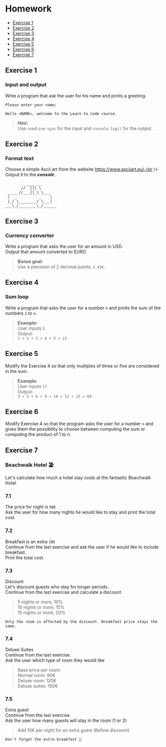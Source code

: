 # Homework
- [Exercise 1](#exercise-1)
- [Exercise 2](#exercise-2)
- [Exercise 3](#exercise-3)
- [Exercise 4](#exercise-4)
- [Exercise 5](#exercise-5)
- [Exercise 6](#exercise-6)
- [Exercise 7](#exercise-7)


## Exercise 1
### Input and output
Write a program that ask the user for his name and prints a greeting.
```
Please enter your name:

Hello <NAME>, welcome to the Learn to Code course.
```

> **Hint:**<br />
> Use `readline-sync` for the input and `console.log()` for the output .


## Exercise 2
### Format text
Choose a simple Ascii art from the website https://www.asciiart.eu/.<br />
Output it to the ___console___.
```
￼        _______
       //  ||\ \
 _____//___||_\ \___
 )  _          _    \
 |_/ \________/ \___|
___\_/________\_/______
```


## Exercise 3
### Currency converter
Write a program that asks the user for an amount in USD.<br />
Output that amount converted to EURO.

> **Bonus goal:**<br />
> Use a precision of 2 decimal points: `3.45€`.


## Exercise 4
### Sum loop
Write a program that asks the user for a number `n` and prints the sum of the numbers `1` to `n`.

> **Example:**<br />
> User inputs `5`<br />
> Output:<br />
> `1 + 2 + 3 + 4 + 5 = 15`


## Exercise 5
Modify the Exercise 4 so that only multiples of three or five are considered in the sum.

> **Example:**<br />
> User inputs `17`<br />
> Output:<br />
> `3 + 5 + 6 + 9 + 10 + 12 + 15 = 60`


## Exercise 6
Modify Exercise 4 so that the program asks the user for a number `n` and gives them the possibility to choose between computing the sum or computing the product of 1 to n.


## Exercise 7
### Beachwalk Hotel 🏖 <br />
Let's calculate how much a hotel stay costs at the fantastic Beachwalk Hotel

### 7.1
The price for night is `90€`<br />
Ask the user for how many nights he would like to stay and print the total cost.

### 7.2
Breakfast is an extra `10€`<br />
Continue from the last exercise and ask the user if he would like to include breakfast.<br />
Print the total cost.

### 7.3
Discount<br />
Let's discount guests who stay for longer periods.<br />
Continue from the last exercise and calculate a discount.<br />
> 5 nights or more, 10%<br />
> 10 nights or more, 15%<br />
> 15 nights or more, 20%<br />
```
Only the room is affected by the discount. Breakfast price stays the same.
```

### 7.4
Deluxe Suites <br />
Continue from the last exercise.<br />
Ask the user which type of room they would like<br />
>  Base price per room:<br />
>  Normal room: 90€<br />
>  Deluxe room: 120€<br />
>  Deluxe suites: 150€<br />

### 7.5
Extra guest <br />
Continue from the last exercise.<br />
Ask the user how many guests will stay in the room (1 or 2)<br />
> Add 10€ per night for an extra guest (Before discount)
```
Don't forget the extra breakfast 🥐
```
